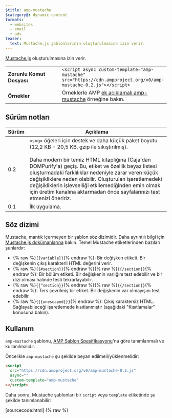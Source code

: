 ```yaml
---
$title: amp-mustache
$category@: dynamic-content
formats:
  - websites
  - email
  - ads
teaser:
  text: Mustache.js şablonlarının oluşturulmasına izin verir.
---
```


<!--
       Copyright 2016 The AMP HTML Authors. All Rights Reserved.

       Licensed under the Apache License, Version 2.0 (the "License");
     you may not use this file except in compliance with the License.
     You may obtain a copy of the License at

     http://www.apache.org/licenses/LICENSE-2.0

     Unless required by applicable law or agreed to in writing, software
     distributed under the License is distributed on an "AS-IS" BASIS,
     WITHOUT WARRANTIES OR CONDITIONS OF ANY KIND, either express or implied.
     See the License for the specific language governing permissions and
     limitations under the License.
-->

[Mustache.js](https://github.com/janl/mustache.js/) oluşturulmasına izin verir.

<table>
  <tr>
    <td width="40%"><strong>Zorunlu Komut Dosyası</strong></td>
    <td>
      <div>
        <code>&lt;script async custom-template="amp-mustache" src="https://cdn.ampproject.org/v0/amp-mustache-0.2.js">&lt;/script></code>
      </div>
    </td>
  </tr>
  <tr>
    <td width="40%"><strong>Örnekler</strong></td>
    <td>Örneklerle AMP <a href="https://ampbyexample.com/components/amp-mustache/">ek açıklamalı amp-mustache</a> örneğine bakın.</td>
  </tr>
</table>

## Sürüm notları <a name="version-notes"></a>

| Sürüm | Açıklama                                                                                                                                                                                                                                                                                                                                                                                                                                                                  |
| ----- | ------------------------------------------------------------------------------------------------------------------------------------------------------------------------------------------------------------------------------------------------------------------------------------------------------------------------------------------------------------------------------------------------------------------------------------------------------------------------- |
| 0.2   | `<svg>` öğeleri için destek ve daha küçük paket boyutu (12,2 KB - 20,5 KB, gzip ile sıkıştırılmış).<br><br> Daha modern bir temiz HTML kitaplığına (Caja'dan DOMPurify'a) geçiş. Bu, etiket ve özellik beyaz listesi oluşturmadaki farklılıklar nedeniyle zarar veren küçük değişikliklere neden olabilir. Oluşturulan işaretlemedeki değişikliklerin işlevselliği etkilemediğinden emin olmak için üretim kanalına aktarmadan önce sayfalarınızı test etmenizi öneririz. |
| 0.1   | İlk uygulama.                                                                                                                                                                                                                                                                                                                                                                                                                                                             |

## Söz dizimi <a name="syntax"></a>

Mustache, mantık içermeyen bir şablon söz dizimidir. Daha ayrıntılı bilgi için [Mustache.js dokümanlarına](https://github.com/janl/mustache.js/) bakın. Temel Mustache etiketlerinden bazıları şunlardır:

- {% raw %}`{{variable}}`{% endraw %}: Bir değişken etiketi. Bir değişkenin çıkış karakterli HTML değerini verir.
- {% raw %}`{{#section}}`{% endraw %}{% raw %}`{{/section}}`{% endraw %}: Bir bölüm etiketi. Bir değişkenin varlığını test edebilir ve bir dizi olması halinde testi tekrarlayabilir.
- {% raw %}`{{^section}}`{% endraw %}{% raw %}`{{/section}}`{% endraw %}: Ters çevrilmiş bir etiket. Bir değişkenin var olmayışını test edebilir.
- {% raw %}`{{{unescaped}}}`{% endraw %}: Çıkış karaktersiz HTML. Sağlayabileceği işaretlemede kısıtlanmıştır (aşağıdaki "Kısıtlamalar" konusuna bakın).

## Kullanım <a name="usage"></a>

`amp-mustache` şablonu, [AMP Şablon Spesifikasyonu](https://github.com/ampproject/amphtml/blob/master/spec/amp-html-templates.md)'na göre tanımlanmalı ve kullanılmalıdır.

Öncelikle `amp-mustache` şu şekilde beyan edilmeli/yüklenmelidir:

```html
<script
  src="https://cdn.ampproject.org/v0/amp-mustache-0.2.js"
  async=""
  custom-template="amp-mustache"
></script>
```

Daha sonra, Mustache şablonları bir `script` veya `template` etiketinde şu şekilde tanımlanabilir:

[sourcecode:html]
{% raw %}<!-- Şablon etiketi kullanma. -->
<template type="amp-mustache">
Hello {{world}}!
{% endraw %}[/sourcecode]

veya

<!-- Komut dosyası etiketi kullanma. -->

[sourcecode:html]
{% raw %}<script type="text/plain" template="amp-mustache">
Hello {{world}}!
</script>
{% endraw %}[/sourcecode]

AMP doğrulaması yararlı dev-x ipuçları sağladığından, mümkün olan her yerde `template` etiketini kullanın. Uç durumlar ve tablo bağlamında şablon oluşturma sorunları için `script` şablonunu kullanın. Aşağıdaki "Tablolar" bölümüne bakın.

Şablonların nasıl keşfedileceğine, ne zaman oluşturulacağına ve verilerin nasıl sağlanacağına, içeriğini oluşturmak için bu şablonu kullanan hedef AMP öğesi (ör. bir [amp-list](amp-list.md), [amp-form](amp-form.md) vb.) karar verir.

## Kısıtlamalar <a name="restrictions"></a>

### Doğrulama <a name="validation"></a>

Tüm AMP şablonları gibi `amp-mustache` şablonlarının da iyi biçimlendirilmiş DOM parçaları olmalıdır. Bu, diğer noktaların yanı sıra, `amp-mustache` etiketini şunlar için kullanamayacağınız anlamına gelir:

- Etiket adını hesaplama. Örneğin, {% raw %}`<{{tagName}}>`{% endraw %} öğesine izin verilmez.
- Özellik adını hesaplama. Örneğin, {% raw %}`<div {{attrName}}=something>`{% endraw %} öğesine izin verilmez.

"Üçlü mustache"ın sonucu yalnızca şu etiketlere izin verecek şekilde temizlenir: `a`, `b`, `br`, `caption`, `colgroup`, `code`, `del`, `div`, `em`, `i`, `ins`, `li`, `mark`, `ol`, `p`, `q`, `s`, `small`, `span`, `strong`, `sub`, `sup`, `table`, `tbody`, `time`, `td`, `th`, `thead`, `tfoot`, `tr`, `u`, `ul`.

### Temizleme <a name="sanitization"></a>

Mustache çıktısı, güvenlik nedenleriyle ve AMP'nin geçerliliğini korumak için temizlenir. Bu, belirli öğelerin ve özelliklerin haber verilmeden kaldırılmasına neden olabilir.

## Güçlükler <a name="pitfalls"></a>

### İç içe yerleştirilmiş şablonlar <a name="nested-templates"></a>

AMP Doğrulaması'na göre `<template>` öğeleri, diğer `<template>` öğelerinin alt öğeleri olmamalıdır. Bu durum, `amp-list` ve `amp-form` gibi, şablonları kullanan iki bileşen iç içe yerleştirilirken ortaya çıkabilir.

Bu sorunu geçici olarak çözmek için `<template>` öğeleri, bileşendeki `template` özelliği aracılığıyla `id` bilgilerine göre referans alınabilir. Örneğin:

[sourcecode:html]
{% raw %}<amp-list id="myList" src="https://foo.com/list.json">
<template type="amp-mustache">
<div>{{title}}</div>
</template>
</amp-list>
{% endraw %}[/sourcecode]

Şu şekilde de gösterilebilir:

[sourcecode:html]
{% raw %}<!-- İç içe yerleştirmeyi önlemek için şablonları dışlama. -->
<template type="amp-mustache" id="myTemplate">

  <div>{{title}}</div>
</template>

<amp-list id="myList" src="https://foo.com/list.json" template="myTemplate">
</amp-list>
{% endraw %}[/sourcecode]

### Tablolar <a name="tables"></a>

AMP şablon dizelerinin `<template>` öğelerinde belirtilmesi gerektiğinden bu durum, tarayıcı ayrıştırması nedeniyle beklenmeyen davranışlara neden olabilir. Örneğin, `<table>` öğelerinin, metnin [koruyucu üst öğesi](https://www.w3.org/TR/html5/syntax.html#unexpected-markup-in-tables) olmasına neden olabilir. Aşağıdaki örnekte:

[sourcecode:html]
{% raw %}<template type="amp-mustache">

  <table>
    <tr>
      {{#foo}}<td></td>{{/foo}}
    </tr>
  </table>
</template>
{% endraw %}[/sourcecode]

Tarayıcı, {% raw %}`{{#foo}}`{% endraw %} ve {% raw %}`{{/foo}}`{% endraw %} metin düğümlerinin koruyucu üst öğesi olur:

[sourcecode:html]
{% raw %}{{#foo}}
{{/foo}}

<table>
  <tr>
    <td></td>
  </tr>
</table>
{% endraw %}[/sourcecode]

Geçici çözümler arasında Mustache bölümlerinin HTML yorumlarında sarmalanmasını (ör. {% raw %}`<!-- {{#bar}} -->`{% endraw %}), bunun yerine `<div>` gibi tablo dışı öğelerin veya şablonlarınızı tanımlamak için bir `<script type="text/plain">` etiketinin kullanılmasını içerir.

[sourcecode:html]
{% raw %}<script type="text/plain" template="amp-mustache">

  <table>
    <tr>
      {{#foo}}<td></td>{{/foo}}
    </tr>
  </table>
</script>
{% endraw %}[/sourcecode]

### Çıkış karakterlerini alıntılama <a name="quote-escaping"></a>

Özellik değerlerini hesaplamak için `amp-mustache` kullanılırken çıkış karakterlerini alıntılama bir sorun olabilir. Örneğin:

[sourcecode:html]
{% raw %}<template type="amp-mustache">

<!-- foo değişkenindeki bir çift tırnak (") HTML'nin bozulmasına yol açar. -->

<amp-img alt="{{foo}}" src="example.jpg" width="100" height="100"></amp-img>

<!-- bar değişkenindeki bir tek tırnak (') veya çift tırnak (") AMP çalışma zamanı ayrıştırma hatasına neden olur. -->

<button on="tap:AMP.setState({foo: '{{bar}}'})">Click me</button>
</template>
{% endraw %}[/sourcecode]

Mustache HTML `&amp;` çıkış karakterlerini kullanacağından (ör. `&quot;` -&gt; `&amp;quot;`) {% raw %}`{{foo}}`{% endraw %} veya {% raw %}`{{bar}}`{% endraw %} değişkenlerinde HTML karakter kodlarının kullanılması işe yaramaz. Bir geçici çözüm ise ′ (`&prime;`) ve ″ (`&Prime;`) gibi tıpkı basım karakterlerin kullanılmasıdır.

Bunun yerine, bu değişikliğin `amp-mustache` içinde gerçekleştirilmesi için [açık bir teklif](https://github.com/ampproject/amphtml/issues/8395) vardır. Bu teklifi desteklemek isterseniz lütfen konu hakkında yorum yapın.

### HTML varlıkları <a name="html-entities"></a>

HTML varlıkları, `<template>` öğelerinde korunmaz.

Kullanıcı tarafından oluşturulmuş metin içeren bir `<template>` öğesinin sunucu tarafında oluşturulmasını isterseniz, {% raw %}`{{`, `}}`, `{{{`, `}}}`{% endraw %} içeren kullanıcı tarafından oluşturulmuş metin bir Mustache bölümü olarak işleneceğinden bir soruna neden olabilir. Örneğin, {% raw %}`{{`{% endraw %} karakterlerinin `&lcub;&lcub;` HTML varlıklarıyla değiştirilmesi, tarayıcı `<template>` öğesini ayrıştırdığında bu varlıklar korunmayacağı için işe yaramaz.

Geçici çözümler, {% raw %}`{{`{% endraw %} gibi dizeleri farklı karakterlerle değiştirmeyi veya bunları kullanıcı tarafından oluşturulmuş içerikten bütünüyle ayırmayı içerir.

## Doğrulama <a name="validation-1"></a>

AMP doğrulayıcı spesifikasyonundaki [amp-mustache kurallarına](https://github.com/ampproject/amphtml/blob/master/extensions/amp-mustache/validator-amp-mustache.protoascii) bakın.
